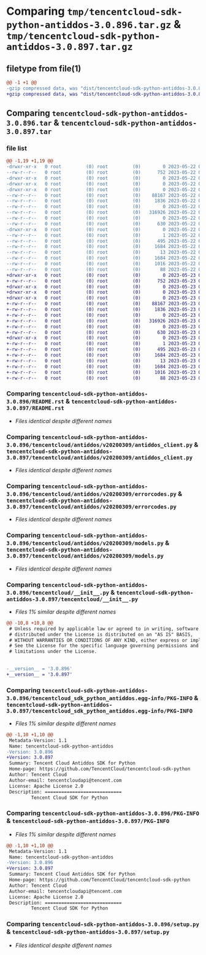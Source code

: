 # Comparing `tmp/tencentcloud-sdk-python-antiddos-3.0.896.tar.gz` & `tmp/tencentcloud-sdk-python-antiddos-3.0.897.tar.gz`

## filetype from file(1)

```diff
@@ -1 +1 @@
-gzip compressed data, was "dist/tencentcloud-sdk-python-antiddos-3.0.896.tar", last modified: Mon May 22 00:13:55 2023, max compression
+gzip compressed data, was "dist/tencentcloud-sdk-python-antiddos-3.0.897.tar", last modified: Tue May 23 02:13:07 2023, max compression
```

## Comparing `tencentcloud-sdk-python-antiddos-3.0.896.tar` & `tencentcloud-sdk-python-antiddos-3.0.897.tar`

### file list

```diff
@@ -1,19 +1,19 @@
-drwxr-xr-x   0 root         (0) root         (0)        0 2023-05-22 00:13:55.000000 tencentcloud-sdk-python-antiddos-3.0.896/
--rw-r--r--   0 root         (0) root         (0)      752 2023-05-22 00:13:55.000000 tencentcloud-sdk-python-antiddos-3.0.896/README.rst
-drwxr-xr-x   0 root         (0) root         (0)        0 2023-05-22 00:13:55.000000 tencentcloud-sdk-python-antiddos-3.0.896/tencentcloud/
-drwxr-xr-x   0 root         (0) root         (0)        0 2023-05-22 00:13:55.000000 tencentcloud-sdk-python-antiddos-3.0.896/tencentcloud/antiddos/
-drwxr-xr-x   0 root         (0) root         (0)        0 2023-05-22 00:13:55.000000 tencentcloud-sdk-python-antiddos-3.0.896/tencentcloud/antiddos/v20200309/
--rw-r--r--   0 root         (0) root         (0)    88167 2023-05-22 00:13:55.000000 tencentcloud-sdk-python-antiddos-3.0.896/tencentcloud/antiddos/v20200309/antiddos_client.py
--rw-r--r--   0 root         (0) root         (0)     1836 2023-05-22 00:13:55.000000 tencentcloud-sdk-python-antiddos-3.0.896/tencentcloud/antiddos/v20200309/errorcodes.py
--rw-r--r--   0 root         (0) root         (0)        0 2023-05-22 00:13:55.000000 tencentcloud-sdk-python-antiddos-3.0.896/tencentcloud/antiddos/v20200309/__init__.py
--rw-r--r--   0 root         (0) root         (0)   316926 2023-05-22 00:13:55.000000 tencentcloud-sdk-python-antiddos-3.0.896/tencentcloud/antiddos/v20200309/models.py
--rw-r--r--   0 root         (0) root         (0)        0 2023-05-22 00:13:55.000000 tencentcloud-sdk-python-antiddos-3.0.896/tencentcloud/antiddos/__init__.py
--rw-r--r--   0 root         (0) root         (0)      630 2023-05-22 00:13:55.000000 tencentcloud-sdk-python-antiddos-3.0.896/tencentcloud/__init__.py
-drwxr-xr-x   0 root         (0) root         (0)        0 2023-05-22 00:13:55.000000 tencentcloud-sdk-python-antiddos-3.0.896/tencentcloud_sdk_python_antiddos.egg-info/
--rw-r--r--   0 root         (0) root         (0)        1 2023-05-22 00:13:55.000000 tencentcloud-sdk-python-antiddos-3.0.896/tencentcloud_sdk_python_antiddos.egg-info/dependency_links.txt
--rw-r--r--   0 root         (0) root         (0)      495 2023-05-22 00:13:55.000000 tencentcloud-sdk-python-antiddos-3.0.896/tencentcloud_sdk_python_antiddos.egg-info/SOURCES.txt
--rw-r--r--   0 root         (0) root         (0)     1684 2023-05-22 00:13:55.000000 tencentcloud-sdk-python-antiddos-3.0.896/tencentcloud_sdk_python_antiddos.egg-info/PKG-INFO
--rw-r--r--   0 root         (0) root         (0)       13 2023-05-22 00:13:55.000000 tencentcloud-sdk-python-antiddos-3.0.896/tencentcloud_sdk_python_antiddos.egg-info/top_level.txt
--rw-r--r--   0 root         (0) root         (0)     1684 2023-05-22 00:13:55.000000 tencentcloud-sdk-python-antiddos-3.0.896/PKG-INFO
--rw-r--r--   0 root         (0) root         (0)     1016 2023-05-22 00:13:55.000000 tencentcloud-sdk-python-antiddos-3.0.896/setup.py
--rw-r--r--   0 root         (0) root         (0)       88 2023-05-22 00:13:55.000000 tencentcloud-sdk-python-antiddos-3.0.896/setup.cfg
+drwxr-xr-x   0 root         (0) root         (0)        0 2023-05-23 02:13:07.000000 tencentcloud-sdk-python-antiddos-3.0.897/
+-rw-r--r--   0 root         (0) root         (0)      752 2023-05-23 02:13:07.000000 tencentcloud-sdk-python-antiddos-3.0.897/README.rst
+drwxr-xr-x   0 root         (0) root         (0)        0 2023-05-23 02:13:07.000000 tencentcloud-sdk-python-antiddos-3.0.897/tencentcloud/
+drwxr-xr-x   0 root         (0) root         (0)        0 2023-05-23 02:13:07.000000 tencentcloud-sdk-python-antiddos-3.0.897/tencentcloud/antiddos/
+drwxr-xr-x   0 root         (0) root         (0)        0 2023-05-23 02:13:07.000000 tencentcloud-sdk-python-antiddos-3.0.897/tencentcloud/antiddos/v20200309/
+-rw-r--r--   0 root         (0) root         (0)    88167 2023-05-23 02:13:07.000000 tencentcloud-sdk-python-antiddos-3.0.897/tencentcloud/antiddos/v20200309/antiddos_client.py
+-rw-r--r--   0 root         (0) root         (0)     1836 2023-05-23 02:13:07.000000 tencentcloud-sdk-python-antiddos-3.0.897/tencentcloud/antiddos/v20200309/errorcodes.py
+-rw-r--r--   0 root         (0) root         (0)        0 2023-05-23 02:13:07.000000 tencentcloud-sdk-python-antiddos-3.0.897/tencentcloud/antiddos/v20200309/__init__.py
+-rw-r--r--   0 root         (0) root         (0)   316926 2023-05-23 02:13:07.000000 tencentcloud-sdk-python-antiddos-3.0.897/tencentcloud/antiddos/v20200309/models.py
+-rw-r--r--   0 root         (0) root         (0)        0 2023-05-23 02:13:07.000000 tencentcloud-sdk-python-antiddos-3.0.897/tencentcloud/antiddos/__init__.py
+-rw-r--r--   0 root         (0) root         (0)      630 2023-05-23 02:13:07.000000 tencentcloud-sdk-python-antiddos-3.0.897/tencentcloud/__init__.py
+drwxr-xr-x   0 root         (0) root         (0)        0 2023-05-23 02:13:07.000000 tencentcloud-sdk-python-antiddos-3.0.897/tencentcloud_sdk_python_antiddos.egg-info/
+-rw-r--r--   0 root         (0) root         (0)        1 2023-05-23 02:13:07.000000 tencentcloud-sdk-python-antiddos-3.0.897/tencentcloud_sdk_python_antiddos.egg-info/dependency_links.txt
+-rw-r--r--   0 root         (0) root         (0)      495 2023-05-23 02:13:07.000000 tencentcloud-sdk-python-antiddos-3.0.897/tencentcloud_sdk_python_antiddos.egg-info/SOURCES.txt
+-rw-r--r--   0 root         (0) root         (0)     1684 2023-05-23 02:13:07.000000 tencentcloud-sdk-python-antiddos-3.0.897/tencentcloud_sdk_python_antiddos.egg-info/PKG-INFO
+-rw-r--r--   0 root         (0) root         (0)       13 2023-05-23 02:13:07.000000 tencentcloud-sdk-python-antiddos-3.0.897/tencentcloud_sdk_python_antiddos.egg-info/top_level.txt
+-rw-r--r--   0 root         (0) root         (0)     1684 2023-05-23 02:13:07.000000 tencentcloud-sdk-python-antiddos-3.0.897/PKG-INFO
+-rw-r--r--   0 root         (0) root         (0)     1016 2023-05-23 02:13:07.000000 tencentcloud-sdk-python-antiddos-3.0.897/setup.py
+-rw-r--r--   0 root         (0) root         (0)       88 2023-05-23 02:13:07.000000 tencentcloud-sdk-python-antiddos-3.0.897/setup.cfg
```

### Comparing `tencentcloud-sdk-python-antiddos-3.0.896/README.rst` & `tencentcloud-sdk-python-antiddos-3.0.897/README.rst`

 * *Files identical despite different names*

### Comparing `tencentcloud-sdk-python-antiddos-3.0.896/tencentcloud/antiddos/v20200309/antiddos_client.py` & `tencentcloud-sdk-python-antiddos-3.0.897/tencentcloud/antiddos/v20200309/antiddos_client.py`

 * *Files identical despite different names*

### Comparing `tencentcloud-sdk-python-antiddos-3.0.896/tencentcloud/antiddos/v20200309/errorcodes.py` & `tencentcloud-sdk-python-antiddos-3.0.897/tencentcloud/antiddos/v20200309/errorcodes.py`

 * *Files identical despite different names*

### Comparing `tencentcloud-sdk-python-antiddos-3.0.896/tencentcloud/antiddos/v20200309/models.py` & `tencentcloud-sdk-python-antiddos-3.0.897/tencentcloud/antiddos/v20200309/models.py`

 * *Files identical despite different names*

### Comparing `tencentcloud-sdk-python-antiddos-3.0.896/tencentcloud/__init__.py` & `tencentcloud-sdk-python-antiddos-3.0.897/tencentcloud/__init__.py`

 * *Files 1% similar despite different names*

```diff
@@ -10,8 +10,8 @@
 # Unless required by applicable law or agreed to in writing, software
 # distributed under the License is distributed on an "AS IS" BASIS,
 # WITHOUT WARRANTIES OR CONDITIONS OF ANY KIND, either express or implied.
 # See the License for the specific language governing permissions and
 # limitations under the License.
 
 
-__version__ = '3.0.896'
+__version__ = '3.0.897'
```

### Comparing `tencentcloud-sdk-python-antiddos-3.0.896/tencentcloud_sdk_python_antiddos.egg-info/PKG-INFO` & `tencentcloud-sdk-python-antiddos-3.0.897/tencentcloud_sdk_python_antiddos.egg-info/PKG-INFO`

 * *Files 1% similar despite different names*

```diff
@@ -1,10 +1,10 @@
 Metadata-Version: 1.1
 Name: tencentcloud-sdk-python-antiddos
-Version: 3.0.896
+Version: 3.0.897
 Summary: Tencent Cloud Antiddos SDK for Python
 Home-page: https://github.com/TencentCloud/tencentcloud-sdk-python
 Author: Tencent Cloud
 Author-email: tencentcloudapi@tencent.com
 License: Apache License 2.0
 Description: ============================
         Tencent Cloud SDK for Python
```

### Comparing `tencentcloud-sdk-python-antiddos-3.0.896/PKG-INFO` & `tencentcloud-sdk-python-antiddos-3.0.897/PKG-INFO`

 * *Files 1% similar despite different names*

```diff
@@ -1,10 +1,10 @@
 Metadata-Version: 1.1
 Name: tencentcloud-sdk-python-antiddos
-Version: 3.0.896
+Version: 3.0.897
 Summary: Tencent Cloud Antiddos SDK for Python
 Home-page: https://github.com/TencentCloud/tencentcloud-sdk-python
 Author: Tencent Cloud
 Author-email: tencentcloudapi@tencent.com
 License: Apache License 2.0
 Description: ============================
         Tencent Cloud SDK for Python
```

### Comparing `tencentcloud-sdk-python-antiddos-3.0.896/setup.py` & `tencentcloud-sdk-python-antiddos-3.0.897/setup.py`

 * *Files identical despite different names*

